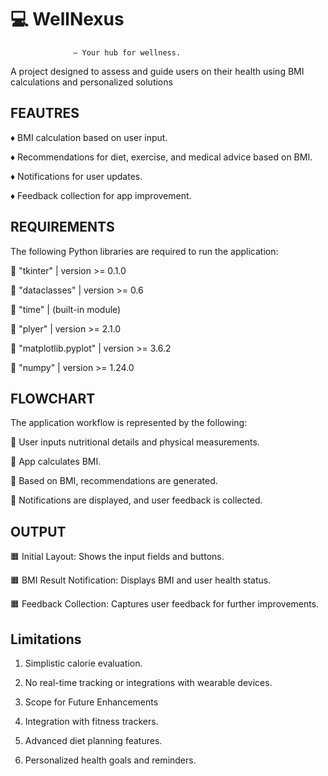 # :computer:	WellNexus 
                  – Your hub for wellness.

A project designed to assess and guide users on their health using BMI calculations and personalized solutions

## FEAUTRES

:diamonds:	BMI calculation based on user input.

:diamonds:	Recommendations for diet, exercise, and medical advice based on BMI.

:diamonds:	Notifications for user updates.

:diamonds:	 Feedback collection for app improvement.

## REQUIREMENTS

The following Python libraries are required to run the application:

:large_blue_diamond: "tkinter" | version >= 0.1.0

:large_blue_diamond: "dataclasses" | version >= 0.6

:large_blue_diamond: "time" | (built-in module)

:large_blue_diamond: "plyer" | version >= 2.1.0

:large_blue_diamond: "matplotlib.pyplot" | version >= 3.6.2

:large_blue_diamond: "numpy" | version >= 1.24.0

## FLOWCHART

The application workflow is represented by the following:

:red_circle:	 User inputs nutritional details and physical measurements.

:red_circle:	 App calculates BMI.

:red_circle:	 Based on BMI, recommendations are generated.

:red_circle:	 Notifications are displayed, and user feedback is collected.

## OUTPUT

:orange_square:	 Initial Layout: Shows the input fields and buttons.

:orange_square:	 BMI Result Notification: Displays BMI and user health status.

:orange_square:	 Feedback Collection: Captures user feedback for further improvements.

## Limitations

1. Simplistic calorie evaluation.
   
2. No real-time tracking or integrations with wearable devices.
   
3. Scope for Future Enhancements
   
4. Integration with fitness trackers.
   
5. Advanced diet planning features.
   
6. Personalized health goals and reminders.

